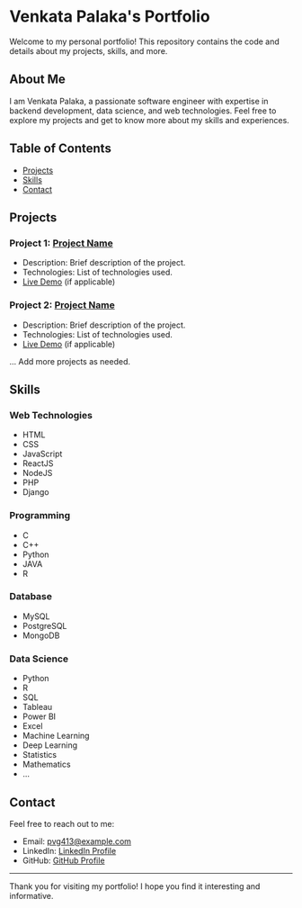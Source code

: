 # Venkata Palaka's Portfolio

Welcome to my personal portfolio! This repository contains the code and details about my projects, skills, and more.

## About Me

I am Venkata Palaka, a passionate software engineer with expertise in backend development, data science, and web technologies. Feel free to explore my projects and get to know more about my skills and experiences.

## Table of Contents

- [Projects](#projects)
- [Skills](#skills)
- [Contact](#contact)

## Projects

### Project 1: [Project Name](link-to-repo-1)
- Description: Brief description of the project.
- Technologies: List of technologies used.
- [Live Demo](link-to-demo) (if applicable)

### Project 2: [Project Name](link-to-repo-2)
- Description: Brief description of the project.
- Technologies: List of technologies used.
- [Live Demo](link-to-demo) (if applicable)

... Add more projects as needed.

## Skills

### Web Technologies
- HTML
- CSS
- JavaScript
- ReactJS
- NodeJS
- PHP
- Django

### Programming
- C
- C++
- Python
- JAVA
- R

### Database
- MySQL
- PostgreSQL
- MongoDB

### Data Science
- Python
- R
- SQL
- Tableau
- Power BI
- Excel
- Machine Learning
- Deep Learning
- Statistics
- Mathematics
- ...

## Contact

Feel free to reach out to me:

- Email: pvg413@example.com
- LinkedIn: [LinkedIn Profile](https://www.linkedin.com/in/venkatagangadharnaveenpalaka/)
- GitHub: [GitHub Profile](https://github.com/naveenpvg3)

---

Thank you for visiting my portfolio! I hope you find it interesting and informative.
